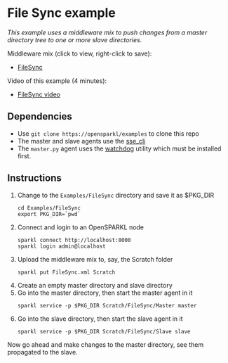 # File Sync example
_This example uses a middleware mix to push changes from a master directory
tree to one or more slave directories._

Middleware mix (click to view, right-click to save):

* [FileSync](https://rawgit.com/jacobythwaites/examples/file_sync/Examples/FileSync/FileSync.xml)

Video of this example (4 minutes):

* [FileSync video](https://vimeo.com/289874337)

## Dependencies

* Use `git clone https://opensparkl/examples` to clone this repo
* The master and slave agents use the [sse_cli](https://github.com/opensparkl/sse_cli)
* The `master.py` agent uses the [watchdog](https://pythonhosted.org/watchdog/) utility which
  must be installed first.

## Instructions
1. Change to the `Examples/FileSync` directory and save it as $PKG_DIR
   ```
   cd Examples/FileSync
   export PKG_DIR=`pwd`
   ```
2. Connect and login to an OpenSPARKL node
   ```
   sparkl connect http://localhost:8000
   sparkl login admin@localhost
   ```
3. Upload the middleware mix to, say, the Scratch folder
   ```
   sparkl put FileSync.xml Scratch
   ```
4. Create an empty master directory and slave directory
5. Go into the master directory, then start the master agent in it
   ```
   sparkl service -p $PKG_DIR Scratch/FileSync/Master master
   ```
5. Go into the slave directory, then start the slave agent in it
   ```
   sparkl service -p $PKG_DIR Scratch/FileSync/Slave slave
   ```

Now go ahead and make changes to the master directory, see them 
propagated to the slave.
